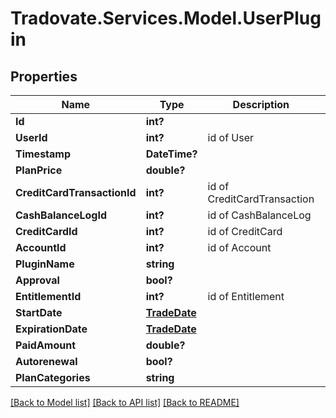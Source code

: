 # Tradovate.Services.Model.UserPlugin
## Properties

Name | Type | Description | Notes
------------ | ------------- | ------------- | -------------
**Id** | **int?** |  | [optional] 
**UserId** | **int?** | id of User | 
**Timestamp** | **DateTime?** |  | 
**PlanPrice** | **double?** |  | 
**CreditCardTransactionId** | **int?** | id of CreditCardTransaction | [optional] 
**CashBalanceLogId** | **int?** | id of CashBalanceLog | [optional] 
**CreditCardId** | **int?** | id of CreditCard | [optional] 
**AccountId** | **int?** | id of Account | [optional] 
**PluginName** | **string** |  | 
**Approval** | **bool?** |  | 
**EntitlementId** | **int?** | id of Entitlement | [optional] 
**StartDate** | [**TradeDate**](TradeDate.md) |  | 
**ExpirationDate** | [**TradeDate**](TradeDate.md) |  | [optional] 
**PaidAmount** | **double?** |  | 
**Autorenewal** | **bool?** |  | [optional] 
**PlanCategories** | **string** |  | [optional] 

[[Back to Model list]](../README.md#documentation-for-models) [[Back to API list]](../README.md#documentation-for-api-endpoints) [[Back to README]](../README.md)

